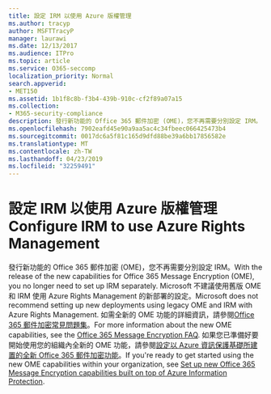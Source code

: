 ```yaml
---
title: 設定 IRM 以使用 Azure 版權管理
ms.author: tracyp
author: MSFTTracyP
manager: laurawi
ms.date: 12/13/2017
ms.audience: ITPro
ms.topic: article
ms.service: O365-seccomp
localization_priority: Normal
search.appverid:
- MET150
ms.assetid: 1b1f8c8b-f3b4-439b-910c-cf2f89a07a15
ms.collection:
- M365-security-compliance
description: 發行新功能的 Office 365 郵件加密 (OME)，您不再需要分別設定 IRM。 Microsoft 不建議使用舊版 OME 和 IRM 使用 Azure Rights Management 的新部署的設定。 如需全新的 OME 功能的詳細資訊，請參閱 Office 365 郵件加密常見問題集。 如果您已準備好要開始使用您的組織內全新的 OME 功能，請參閱 < Set up 新 Office 365 郵件加密功能內建的 Azure 資訊保護的最上層。
ms.openlocfilehash: 7902eafd45e90a9aa5ac4c34fbeec066425473b4
ms.sourcegitcommit: 0017dc6a5f81c165d9dfd88be39a6bb17856582e
ms.translationtype: MT
ms.contentlocale: zh-TW
ms.lasthandoff: 04/23/2019
ms.locfileid: "32259491"
---
```

# <a name="configure-irm-to-use-azure-rights-management"></a><span data-ttu-id="5e9f3-106">設定 IRM 以使用 Azure 版權管理</span><span class="sxs-lookup"><span data-stu-id="5e9f3-106">Configure IRM to use Azure Rights Management</span></span>

<span data-ttu-id="5e9f3-107">發行新功能的 Office 365 郵件加密 (OME)，您不再需要分別設定 IRM。</span><span class="sxs-lookup"><span data-stu-id="5e9f3-107">With the release of the new capabilities for Office 365 Message Encryption (OME), you no longer need to set up IRM separately.</span></span> <span data-ttu-id="5e9f3-108">Microsoft 不建議使用舊版 OME 和 IRM 使用 Azure Rights Management 的新部署的設定。</span><span class="sxs-lookup"><span data-stu-id="5e9f3-108">Microsoft does not recommend setting up new deployments using legacy OME and IRM with Azure Rights Management.</span></span> <span data-ttu-id="5e9f3-109">如需全新的 OME 功能的詳細資訊，請參閱[Office 365 郵件加密常見問題集](https://support.office.com/article/0432dce9-d9b6-4e73-8a13-4a932eb0081e)。</span><span class="sxs-lookup"><span data-stu-id="5e9f3-109">For more information about the new OME capabilities, see the [Office 365 Message Encryption FAQ](https://support.office.com/article/0432dce9-d9b6-4e73-8a13-4a932eb0081e).</span></span> <span data-ttu-id="5e9f3-110">如果您已準備好要開始使用您的組織內全新的 OME 功能，請參閱[設定以 Azure 資訊保護基礎所建置的全新 Office 365 郵件加密功能](https://support.office.com/article/7ff0c040-b25c-4378-9904-b1b50210d00e)。</span><span class="sxs-lookup"><span data-stu-id="5e9f3-110">If you're ready to get started using the new OME capabilities within your organization, see [Set up new Office 365 Message Encryption capabilities built on top of Azure Information Protection](https://support.office.com/article/7ff0c040-b25c-4378-9904-b1b50210d00e).</span></span>
  

